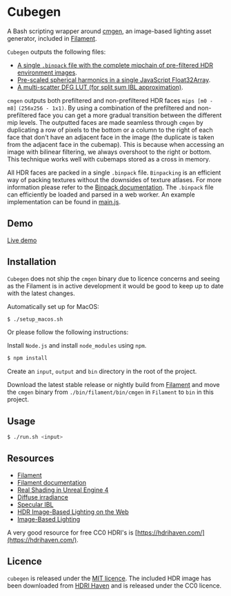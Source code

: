 # Cubegen

A Bash scripting wrapper around [cmgen](https://github.com/google/filament/tree/master/tools/cmgen), an image-based lighting asset generator, included in [Filament](https://github.com/google/filament/).

`Cubegen` outputs the following files:

- [A single `.binpack` file with the complete mipchain of pre-filtered HDR environment images](output/green_point_park_4k_faces.binpack).
- [Pre-scaled spherical harmonics in a single JavaScript Float32Array](output/green_point_park_4k_sh.js).
- [A multi-scatter DFG LUT (for split sum IBL approximation)](output/green_point_park_4k_dfg.png).

`cmgen` outputs both prefiltered and non-prefiltered HDR faces `mips [m0 - m8]` `(256x256 - 1x1)`. By using a combination of the prefiltered and non-prefiltered face you can get a more gradual transition between the different mip levels. The outputted faces are made seamless through `cmgen` by duplicating a row of pixels to the bottom or a column to the right of each face that don't have an adjacent face in the image (the duplicate is taken from the adjacent face in the cubemap). This is because when accessing an image with bilinear filtering, we always overshoot to the right or bottom. This technique works well with cubemaps stored as a cross in memory.

All HDR faces are packed in a single `.binpack` file. `Binpacking` is an efficient way of packing textures without the downsides of texture atlases. For more information please refer to the [Binpack documentation](https://github.com/timvanscherpenzeel/binpacker). The `.binpack` file can efficiently be loaded and parsed in a web worker. An example implementation can be found in [main.js](main.js).

## Demo

[Live demo](https://timvanscherpenzeel.github.io/cubegen/)

## Installation

`Cubegen` does not ship the `cmgen` binary due to licence concerns and seeing as the Filament is in active development it would be good to keep up to date with the latest changes.

Automatically set up for MacOS:

```sh
$ ./setup_macos.sh
```

Or please follow the following instructions:

Install `Node.js` and install `node_modules` using `npm`.

```sh
$ npm install
```

Create an `input`, `output` and `bin` directory in the root of the project.

Download the latest stable release or nightly build from [Filament](https://github.com/google/filament) and move the `cmgen` binary from `./bin/filament/bin/cmgen` in `Filament` to `bin` in this project.

## Usage

```sh
$ ./run.sh <input>
```

## Resources

- [Filament](https://github.com/google/filament)
- [Filament documentation](https://google.github.io/filament/Filament.md.html)
- [Real Shading in Unreal Engine 4](https://blog.selfshadow.com/publications/s2013-shading-course/karis/s2013_pbs_epic_slides.pdf)
- [Diffuse irradiance](https://learnopengl.com/PBR/IBL/Diffuse-irradiance)
- [Specular IBL](https://learnopengl.com/PBR/IBL/Specular-IBL)
- [HDR Image-Based Lighting on the Web](https://webglinsights.github.io/downloads/WebGL-Insights-Chapter-16.pdf)
- [Image-Based Lighting](http://ict.usc.edu/pubs/Image-Based%20Lighting.pdf)

A very good resource for free CC0 HDRI's is [https://hdrihaven.com/](https://hdrihaven.com/).

## Licence

`cubegen` is released under the [MIT licence](https://raw.githubusercontent.com/TimvanScherpenzeel/cubegen/master/LICENSE). The included HDR image has been downloaded from [HDRI Haven](https://hdrihaven.com/p/license.php) and is released under the CC0 licence.
